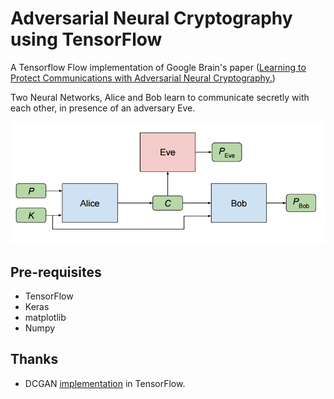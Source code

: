 # Adversarial Neural Cryptography using TensorFlow

A Tensorflow Flow implementation of Google Brain's paper ([Learning to Protect Communications with Adversarial Neural Cryptography.](https://arxiv.org/pdf/1610.06918v1.pdf))

Two Neural Networks, Alice and Bob learn to communicate secretly with each other, in presence of an adversary Eve.

![Setup](diagram.png)

## Pre-requisites

* TensorFlow 
* Keras
* matplotlib
* Numpy

## Thanks

* DCGAN [implementation](https://www.tensorflow.org/tutorials/generative/dcgan) in TensorFlow. 

